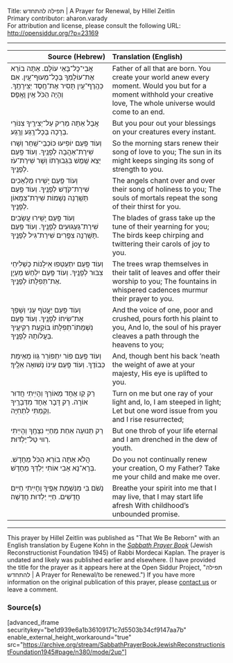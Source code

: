 <html>
<head></head>
<body>
Title: תפילה להתחדש | A Prayer for Renewal, by Hillel Zeitlin<br />
Primary contributor: aharon.varady<br />
For attribution and license, please consult the following URL: <a href="http://opensiddur.org/?p=23169">http://opensiddur.org/?p=23169</a>
<p />
<hr />

<table style="margin-left: auto;margin-right: auto;" class="draggable">
<thead><tr><th id="x" style="text-align: right;">Source (Hebrew)</th><th style="text-align: left;">Translation (English)</th></tr></thead>
<tbody>
<tr><td style="vertical-align:top;" width="46%">
<div class="liturgy"><span lang="he">
אֲבִי־כׇל־בָּאֵי עוֹלָם.
אַתָּה בוֹרֵא אֶת־עוֹלָמְךָ בְּכׇל־מְעוּף־עָֽיִן. 
אִם כְּהֶֽרֶף־עַֽיִן תָּסִיר אֶת־חֶֽסֶד יְצִירָתֶֽךָ. 
וְהָיָה הַכֹּל אַֽיִן וָאָֽפֶס׃
</span></div></td>
 
<td style="vertical-align:top;" width="53%">
<div class="english">
Father of all that are born.
You create your world anew every moment.
Would you but for a moment withhold your creative love, 
The whole universe would come to an end.
</div></td></tr>


<tr><td style="vertical-align:top;" width="46%">
<div class="liturgy"><span lang="he">
אֲבָל אַתָּה מֵרִיק עַל־יְצִירֶֽיךָ צִנּוֹרֵי בְרָכָה בְּכָל־רֶֽגַע וַרֶֽגַע.
</span></div></td>
 
<td style="vertical-align:top;" width="53%">
<div class="english">
But you pour out your blessings on your creatures every instant.
</div></td></tr>


<tr><td style="vertical-align:top;" width="46%">
<div class="liturgy"><span lang="he">
וְעוֹד פַּֽעַם יוֹפִיעוּ כּוֹכְבֵי־שַֽׁחַר וְשָׁרוּ שִׁירַת־אַהֲבָה לְפָנֶֽיךָ. 
וְעוֹד פַּֽעַם יֵצֵא שֶֽׁמֶשׁ בִּגְבוּרָתוֹ וְשָׁר שִׁירַת־עֹז לְפָנֶֽיךָ.
</span></div></td>
 
<td style="vertical-align:top;" width="53%">
<div class="english">
So the morning stars renew their song of love to you;
The sun in its might keeps singing its song of strength to you.
</div></td></tr>


<tr><td style="vertical-align:top;" width="46%">
<div class="liturgy"><span lang="he">
וְעוֹד פַּֽעַם יָשִֽׁירוּ מַלְאָכִים שִׁירַת־קֹדֶשׁ לְפָנֶֽיךָ.
וְעוֹד פַּֽעַם תָּשַֽׁרְנָה נְשָׁמוֹת שִׁירַת־צִמָּאוֹן לְפָנֶֽיךָ.
</span></div></td>
 
<td style="vertical-align:top;" width="53%">
<div class="english">
The angels chant over and over their song of holiness to you;
The souls of mortals repeat the song of their thirst for you.
</div></td></tr>


<tr><td style="vertical-align:top;" width="46%">
<div class="liturgy"><span lang="he">
וְעוֹד פַּֽעַם יָשִֽׁירוּ עֲשָׂבִים שִׁירַת־גַּעְגּוּעִים לְפָנֶֽיךָ. 
וְעוֹד פַּֽעַם תָּשַֽׁרְנָה צִפֲּרִים שִׁירַת־גִּיל לְפָנֶֽיךָ.
</span></div></td>
 
<td style="vertical-align:top;" width="53%">
<div class="english">
The blades of grass take up the tune of their yearning for you;
The birds keep chirping and twittering their carols of joy to you.
</div></td></tr>


<tr><td style="vertical-align:top;" width="46%">
<div class="liturgy"><span lang="he">
וְעוֹד פַּֽעַם יִתְעַטְּפוּ אִילָנוֹת כְּשְׁלִיחֵי צִבּוּר לְפָנֶֽיךָ.
וְעוֹד פַּֽעַם יִלְחַשׁ מַעְיָן אֶת־תְּפִלָּתוֹ לְפָנֶֽיךָ.
</span></div></td>
 
<td style="vertical-align:top;" width="53%">
<div class="english">
The trees wrap themselves in their talit of leaves and offer their worship to you;
The fountains in whispered cadences murmur their prayer to you.
</div></td></tr>


<tr><td style="vertical-align:top;" width="46%">
<div class="liturgy"><span lang="he">
וְעוֹד פַּֽעַם יַעֲטֹף עָנִי וְשָׁפַךְ אֶת־שִׂיחוֹ לְפָנֶֽיךָ.
וְעוֹד פַּֽעַם נִשְׁמָתוֹ־תְפִלָּתוֹ בּוֹקַֽעַת רְקִיעֶֽיךָ בַּעֲלוֹתָהּ לְפָנֶֽיךָ.
</span></div></td>
 
<td style="vertical-align:top;" width="53%">
<div class="english">
And the voice of one, poor and crushed, pours forth his plaint to you,
And lo, the soul of his prayer cleaves a path through the heavens to you;
</div></td></tr>


<tr><td style="vertical-align:top;" width="46%">
<div class="liturgy"><span lang="he">
וְעוֹד פַּֽעַם פּוֹר יִתְפּוֹרֵר גֵּווֹ מֵאֵימַת כְּבוֹדֶךָ.
וְעוֹד פַּֽעַם עֵינוֹ נְשׁוּאָה אֵלֶֽיךָ׃
</span></div></td>
 
<td style="vertical-align:top;" width="53%">
<div class="english">
And, though bent his back ’neath the weight of awe at your majesty,
His eye is uplifted to you.
</div></td></tr>


<tr><td style="vertical-align:top;" width="46%">
<div class="liturgy"><span lang="he">
רַק קַו אֶחָד מֵאוֹרְךָ וְהָיִֽיתִי חֲדוּר אוֹרָה. 
רַק דָּבָר אֶחָד מִדְּבָרֶֽיךָ וְקַמְתִּי לִתְחִיָּה.
</span></div></td>
 
<td style="vertical-align:top;" width="53%">
<div class="english">
Turn on me but one ray of your light and, lo, I am steeped in light;
Let but one word issue from you and I rise resurrected; 
</div></td></tr>


<tr><td style="vertical-align:top;" width="46%">
<div class="liturgy"><span lang="he">
רַק תְּנוּעָה אַחַת מֵחַיֵּי נִצְחֶֽךָ וְהָיִֽיתִי רְווּי טַל־יַלְדּוּת.
</span></div></td>
 
<td style="vertical-align:top;" width="53%">
<div class="english">
But one throb of your life eternal and I am drenched in the dew of youth.
</div></td></tr>


<tr><td style="vertical-align:top;" width="46%">
<div class="liturgy"><span lang="he">
הֲלֹא אַתָּה בוֹרֵא הַכֹּל מֵחָדָשׁ. 
בְּרָא־נָא אָבִי אוֹתִי יַלְדְּךָ מֵחָדָשׁ.
</span></div></td>
 
<td style="vertical-align:top;" width="53%">
<div class="english">
Do you not continually renew your creation, O my Father? 
Take me your child and make me over.
</div></td></tr>


<tr><td style="vertical-align:top;" width="46%">
<div class="liturgy"><span lang="he">
נְשֹׁם בִּי מִנִּשְׁמַת אַפֶּֽיךָ וְחָיִֽיתִי חַיִּים חֲדָשִׁים. 
חַיֵּי יַלְדּוּת חֲדָשָׁה׃
</span></div></td>
 
<td style="vertical-align:top;" width="53%">
<div class="english">
Breathe your spirit into me that I may live, that I may start life afresh
With childhood’s unbounded promise.
</div></td></tr>
</tbody></table>

<hr />

This prayer by Hillel Zeitlin was published as "That We Be Reborn" with an English translation by Eugene Kohn in the <em><a href="https://opensiddur.org/compilations/rabbinic-prayer/shabbat-siddur/sabbath-prayer-book-by-mordecai-kaplan-1945/">Sabbath Prayer Book</a></em> (Jewish Reconstructionist Foundation 1945) of Rabbi Mordecai Kaplan. The prayer is undated and likely was published earlier and elsewhere. (I have provided the title for the prayer as it appears here at the Open Siddur Project, "תפילה להתחדש | A Prayer for Renewal/to be renewed.") If you have more information on the original publication of this prayer, please <a href="https://opensiddur.org/contact/">contact us</a> or leave a comment.

<h3>Source(s)</h3>

[advanced_iframe securitykey="be1d939e6a1b36109171c7d5503b34cf9147aa7b" enable_external_height_workaround="true" src="https://archive.org/stream/SabbathPrayerBookJewishReconstructionistFoundation1945#page/n380/mode/2up"]

</body>
</html>